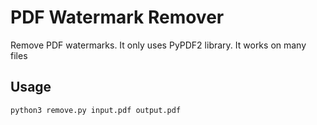 # PDF Watermark Remover

Remove PDF watermarks. It only uses PyPDF2 library. It works on many files

## Usage

```bash
python3 remove.py input.pdf output.pdf
```

